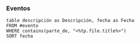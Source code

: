 ### Eventos
```dataview
table descripción as Descripción, fecha as Fecha
FROM #evento
WHERE contains(parte_de, "<%tp.file.title%>")
SORT fecha
```